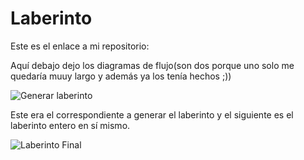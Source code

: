 # Laberinto

Este es el enlace a mi repositorio:

Aquí debajo dejo los diagramas de flujo(son dos porque uno solo me quedaría muuy largo y además ya los tenía hechos ;))

![Generar laberinto](https://user-images.githubusercontent.com/91721699/144301470-b5d3f97c-6e9f-4e41-a3c9-0ace1bca9efd.jpg)

Este era el correspondiente a generar el laberinto y el siguiente es el laberinto entero en sí mismo.

![Laberinto Final](https://user-images.githubusercontent.com/91721699/144301677-28b35cfc-c48c-4151-8924-6ca36c3a9fdd.jpg)
